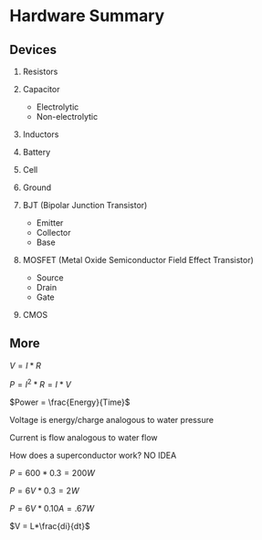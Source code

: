 # Hardware Summary

## Devices

1. Resistors
1. Capacitor
   * Electrolytic
   * Non-electrolytic
1. Inductors
1. Battery
1. Cell
1. Ground

1. BJT (Bipolar Junction Transistor)
   * Emitter
   * Collector
   * Base
1. MOSFET (Metal Oxide Semiconductor Field Effect Transistor)
   * Source
   * Drain
   * Gate

1. CMOS

## More

$V = I*R$

$P=I^2*R = I*V$

$Power = \frac{Energy}{Time}$

Voltage is energy/charge analogous to water pressure

Current is flow analogous to water flow

How does a superconductor work? NO IDEA

$P = 600 * 0.3 = 200W$

$P = 6V * 0.3 = 2W$

$P = 6V * 0.10A = .67W$

$V = L*\frac{di}{dt}$

